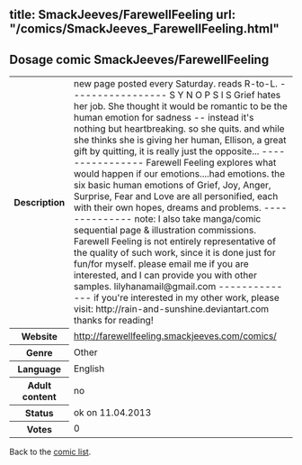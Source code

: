 title: SmackJeeves/FarewellFeeling
url: "/comics/SmackJeeves_FarewellFeeling.html"
---
Dosage comic SmackJeeves/FarewellFeeling
-----------------------------------------

<table class="comicinfo">
<tr>
<th>Description</th><td>new page posted every Saturday. reads R-to-L. ----------------- S Y N O P S I S Grief hates her job. She thought it would be romantic to be the human emotion for sadness -- instead it's nothing but heartbreaking. so she quits. and while she thinks she is giving her human, Ellison, a great gift by quitting, it is really just the opposite... ---------------- Farewell Feeling explores what would happen if our emotions....had emotions. the six basic human emotions of Grief, Joy, Anger, Surprise, Fear and Love are all personified, each with their own hopes, dreams and problems. -------------- note: I also take manga/comic sequential page &amp; illustration commissions. Farewell Feeling is not entirely representative of the quality of such work, since it is done just for fun/for myself. please email me if you are interested, and I can provide you with other samples. lilyhanamail@gmail.com -------------- if you're interested in my other work, please visit: http://rain-and-sunshine.deviantart.com thanks for reading!</td>
</tr>
<tr>
<th>Website</th><td><a href="http://farewellfeeling.smackjeeves.com/comics/">http://farewellfeeling.smackjeeves.com/comics/</a></td>
</tr>
<tr>
<th>Genre</th><td>Other</td>
</tr>
<tr>
<th>Language</th><td>English</td>
</tr>
<tr>
<th>Adult content</th><td>no</td>
</tr>
<tr>
<th>Status</th><td>ok on 11.04.2013</td>
</tr>
<tr>
<th>Votes</th><td>0</div></td>
</tr>
</table>

Back to the [comic list](../comic-index.html).
